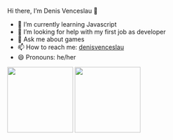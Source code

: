  Hi there, I’m Denis Venceslau 👋

- 🌱 I’m currently learning Javascript
- 🤔 I’m looking for help with my first job as developer
- 💬 Ask me about games
- 📫 How to reach me: <a href="mailto:denisvenceslau@outlook.com">denisvenceslau</a>
- 😄 Pronouns: he/her
<div display=inline>

<img height="150em" src="https://github-readme-stats.vercel.app/api?username=denisvenceslau&show_icons=true&theme=merko&hide=contribs">
<img height="150em" src="https://github-readme-stats.vercel.app/api/top-langs/?username=denisvenceslau&layout=compact&langs_count=5&theme=merko">
  </div>
